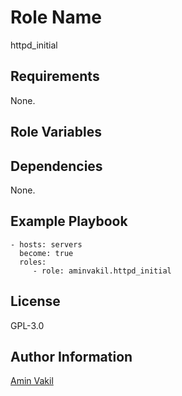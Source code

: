 Role Name
=========

httpd_initial

Requirements
------------

None.

Role Variables
--------------

Dependencies
------------

None.

Example Playbook
----------------

    - hosts: servers
      become: true
      roles:
         - role: aminvakil.httpd_initial

License
-------

GPL-3.0

Author Information
------------------

[Amin Vakil](https://www.aminvakil.com/)
